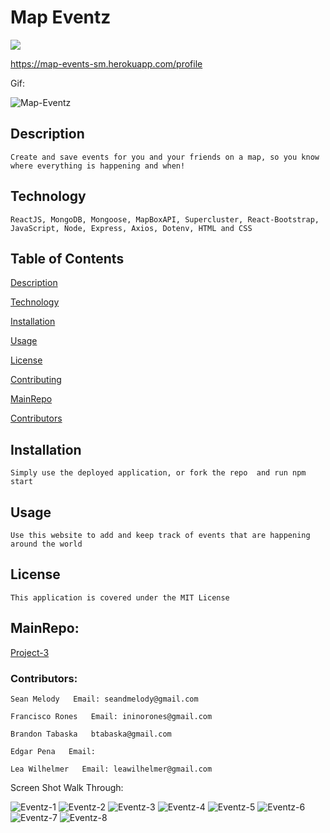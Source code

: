 # Map Eventz 

<img src="https://img.shields.io/badge/LICENSE-mit-green"/>


https://map-events-sm.herokuapp.com/profile


Gif:

![Map-Eventz](https://user-images.githubusercontent.com/68625400/112402829-79391a80-8cca-11eb-8502-140480727f8b.gif)



## Description

    Create and save events for you and your friends on a map, so you know where everything is happening and when!

## Technology

    ReactJS, MongoDB, Mongoose, MapBoxAPI, Supercluster, React-Bootstrap, JavaScript, Node, Express, Axios, Dotenv, HTML and CSS

## Table of Contents

  [Description](##Description)

  [Technology](##Technology)

  [Installation](##Installation)

  [Usage](##Usage)

  [License](##License)

  [Contributing](##Contributing)

  [MainRepo](##MainRepo)

  [Contributors](##Contributors)


## Installation

    Simply use the deployed application, or fork the repo  and run npm start

## Usage

    Use this website to add and keep track of events that are happening around the world

## License

    This application is covered under the MIT License



## MainRepo:

[Project-3](https://github.com/francisN21/Project-3)


### Contributors:

    Sean Melody   Email: seandmelody@gmail.com

    Francisco Rones   Email: ininorones@gmail.com

    Brandon Tabaska   btabaska@gmail.com

    Edgar Pena   Email: 

    Lea Wilhelmer   Email: leawilhelmer@gmail.com
    

Screen Shot Walk Through:

![Eventz-1](https://user-images.githubusercontent.com/68625400/112402632-1c3d6480-8cca-11eb-82af-1dafe9a51604.png)
![Eventz-2](https://user-images.githubusercontent.com/68625400/112402634-1d6e9180-8cca-11eb-9d61-f99c345dd4e8.png)
![Eventz-3](https://user-images.githubusercontent.com/68625400/112402635-1e072800-8cca-11eb-9395-3150942b290a.png)
![Eventz-4](https://user-images.githubusercontent.com/68625400/112402639-1f385500-8cca-11eb-896c-a4bb13fe13d5.png)
![Eventz-5](https://user-images.githubusercontent.com/68625400/112402640-1fd0eb80-8cca-11eb-9720-fee469fe7770.png)
![Eventz-6](https://user-images.githubusercontent.com/68625400/112402643-21021880-8cca-11eb-9858-ca596db4d9b0.png)
![Eventz-7](https://user-images.githubusercontent.com/68625400/112402646-22334580-8cca-11eb-8d25-3e76c5556d63.png)
![Eventz-8](https://user-images.githubusercontent.com/68625400/112402648-22cbdc00-8cca-11eb-9aff-760b1ce253e9.png)
